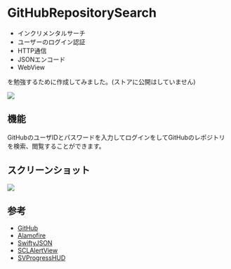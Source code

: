 # GitHubRepositorySearch
- インクリメンタルサーチ
- ユーザーのログイン認証
- HTTP通信
- JSONエンコード
- WebView  

を勉強するために作成してみました。(ストアに公開はしていません)

![](https://github.com/KikurageChan/GitHubRepositorySearch/wiki/images/icon.png) 

## 機能
GitHubのユーザIDとパスワードを入力してログインをしてGitHubのレポジトリを検索、閲覧することができます。

## スクリーンショット
![](https://github.com/KikurageChan/GitHubRepositorySearch/wiki/images/screen.png) 

## 参考
- [GitHub](https://github.com/)  
- [Alamofire](https://github.com/Alamofire/Alamofire)
- [SwiftyJSON](https://github.com/SwiftyJSON/SwiftyJSON)
- [SCLAlertView](https://github.com/vikmeup/SCLAlertView-Swift)
- [SVProgressHUD](https://github.com/SVProgressHUD/SVProgressHUD)

